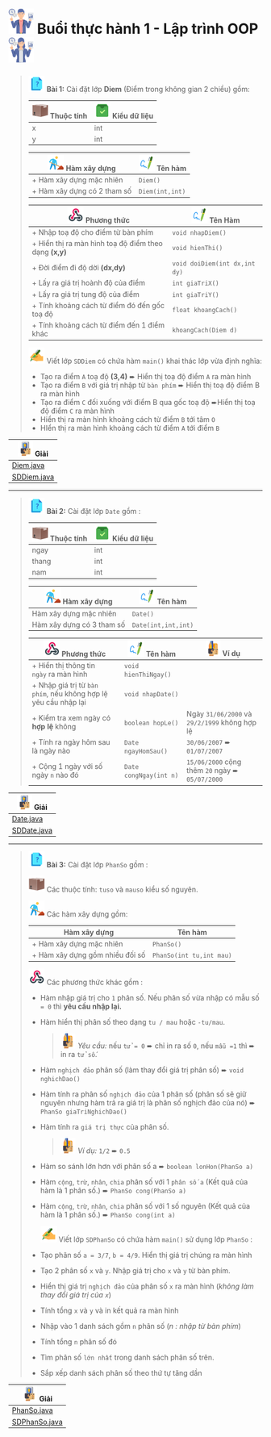 # ![Executive Male.png](https://raw.githubusercontent.com/Zenfection/Image/master/2021/03/05-19-06-19-Executive%20Male.png) Buổi thực hành 1 - Lập trình OOP ![Executive Female.png](https://raw.githubusercontent.com/Zenfection/Image/master/2021/03/05-19-07-40-Executive%20Female.png)

> ![icons8-questions.png](https://raw.githubusercontent.com/Zenfection/Image/master/2021/03/05-12-38-09-icons8-questions.png) **Bài 1:** Cài đặt lớp **Diem** (Điểm trong không gian 2 chiều) gồm: 
> 
> | ![icons8-package.png](https://raw.githubusercontent.com/Zenfection/Image/master/2021/03/05-23-20-42-icons8-package.png) Thuộc tính | ![icons8-data_quality.png](https://raw.githubusercontent.com/Zenfection/Image/master/2021/03/08-11-40-34-icons8-data_quality.png) Kiểu dữ liệu |
> | ---------------------------------------------------------------------------------------------------------------------------------- | ---------------------------------------------------------------------------------------------------------------------------------------------- |
> | x                                                                                                                                  | int                                                                                                                                            |
> | y                                                                                                                                  | int                                                                                                                                            |
> 
> | ![icons8-construction.png](https://raw.githubusercontent.com/Zenfection/Image/master/2021/03/08-11-36-40-icons8-construction.png) Hàm xây dựng | ![icons8-autograph.png](https://raw.githubusercontent.com/Zenfection/Image/master/2021/03/08-11-39-35-icons8-autograph.png) Tên hàm |
> | ---------------------------------------------------------------------------------------------------------------------------------------------- | ----------------------------------------------------------------------------------------------------------------------------------- |
> | + Hàm xây dựng mặc nhiên                                                                                                                       | `Diem()`                                                                                                                            |
> | + Hàm xây dựng có 2 tham số                                                                                                                    | `Diem(int,int)`                                                                                                                     |
> 
> | ![icons8-webhook.png](https://raw.githubusercontent.com/Zenfection/Image/master/2021/03/08-11-35-44-icons8-webhook.png) Phương thức | ![icons8-autograph.png](https://raw.githubusercontent.com/Zenfection/Image/master/2021/03/08-11-39-35-icons8-autograph.png) Tên Hàm |
> | ----------------------------------------------------------------------------------------------------------------------------------- | ----------------------------------------------------------------------------------------------------------------------------------- |
> | + Nhập toạ độ cho điểm từ bàn phím                                                                                                  | `void nhapDiem()`                                                                                                                   |
> | + Hiển thị ra màn hình toạ độ điểm theo dạng **(x,y)**                                                                              | `void hienThi()`                                                                                                                    |
> | + Đời điểm đi độ dời **(dx,dy)**                                                                                                    | `void doiDiem(int dx,int dy)`                                                                                                       |
> | + Lấy ra giá trị hoành độ của điểm                                                                                                  | `int giaTriX()`                                                                                                                     |
> | + Lấy ra giá trị tung độ của điểm                                                                                                   | `int giaTriY()`                                                                                                                     |
> | + Tính khoảng cách từ điểm đó đến gốc toạ độ                                                                                        | `float khoangCach()`                                                                                                                |
> | + Tính khoảng cách từ điểm đến 1 điểm khác                                                                                          | `khoangCach(Diem d)`                                                                                                                |
> 
> ![icons8-hand_with_pen.png](https://raw.githubusercontent.com/Zenfection/Image/master/2021/03/05-23-26-35-icons8-hand_with_pen.png) Viết lớp `SDDiem` có chứa hàm `main()` khai thác lớp vừa định nghĩa:
> 
> - Tạo ra điểm `A` toạ độ **(3,4)** ➨ Hiển thị toạ độ điểm `A` ra màn hình
> - Tạo ra điểm `B` với giá trị nhập từ `bàn phím` ➨ Hiển thị toạ độ điểm B ra màn hình
> - Tạo ra điểm `C` đối xuống với điểm B qua gốc toạ độ ➨Hiển thị toạ độ điểm `C` ra màn hình 
> - Hiển thị ra màn hình khoảng cách từ điểm `B` tới tâm `O`
> - HIển thị ra màn hình khoảng cách từ điểm `A` tới điểm `B`

| ![05123526E Learningpng](https://raw.githubusercontent.com/Zenfection/Image/master/2021/05/07-11-21-11-05-12-35-26-E%20Learning.png) Giải |
| ----------------------------------------------------------------------------------------------------------------------------------------- |
| [Diem.java](https://github.com/Zenfection/CTU/blob/main/HocPhan/CT176-Lap_trinh_huong_doi_tuong/SourceCode/Buoi2/BT_1/Diem.java)          |
| [SDDiem.java](https://github.com/Zenfection/CTU/blob/main/HocPhan/CT176-Lap_trinh_huong_doi_tuong/SourceCode/Buoi2/BT_1/SDDiem.java)      |

---

> ![icons8-questions.png](https://raw.githubusercontent.com/Zenfection/Image/master/2021/03/05-12-38-09-icons8-questions.png) **Bài 2:** Cài đặt lớp `Date` gồm : 
> 
> | ![icons8-package.png](https://raw.githubusercontent.com/Zenfection/Image/master/2021/03/05-23-20-42-icons8-package.png) Thuộc tính | ![icons8-data_quality.png](https://raw.githubusercontent.com/Zenfection/Image/master/2021/03/08-11-40-34-icons8-data_quality.png) Kiểu dữ liệu |
> | ---------------------------------------------------------------------------------------------------------------------------------- | ---------------------------------------------------------------------------------------------------------------------------------------------- |
> | ngay                                                                                                                               | int                                                                                                                                            |
> | thang                                                                                                                              | int                                                                                                                                            |
> | nam                                                                                                                                | int                                                                                                                                            |
> 
> | ![icons8-construction.png](https://raw.githubusercontent.com/Zenfection/Image/master/2021/03/08-11-36-40-icons8-construction.png) Hàm xây dựng | ![icons8-autograph.png](https://raw.githubusercontent.com/Zenfection/Image/master/2021/03/08-11-39-35-icons8-autograph.png) Tên hàm |
> | ---------------------------------------------------------------------------------------------------------------------------------------------- | ----------------------------------------------------------------------------------------------------------------------------------- |
> | Hàm xây dựng mặc nhiên                                                                                                                         | `Date()`                                                                                                                            |
> | Hàm xây dựng có 3 tham số                                                                                                                      | `Date(int,int,int)`                                                                                                                 |
> 
> | ![icons8-webhook.png](https://raw.githubusercontent.com/Zenfection/Image/master/2021/03/08-11-35-44-icons8-webhook.png) Phương thức | ![icons8-autograph.png](https://raw.githubusercontent.com/Zenfection/Image/master/2021/03/08-11-39-35-icons8-autograph.png) Tên hàm | ![Learning Material.png](https://raw.githubusercontent.com/Zenfection/Image/master/2021/03/05-23-05-25-Learning%20Material.png) Ví dụ |
> | ----------------------------------------------------------------------------------------------------------------------------------- | ----------------------------------------------------------------------------------------------------------------------------------- | ------------------------------------------------------------------------------------------------------------------------------------- |
> | + Hiển thị thông tin `ngày` ra màn hình                                                                                             | `void hienThiNgay()`                                                                                                                |                                                                                                                                       |
> | + Nhập giá trị từ `bàn phím`, nếu không hợp lệ yêu cầu nhập lại                                                                     | `void nhapDate()`                                                                                                                   |                                                                                                                                       |
> | + Kiểm tra xem ngày có **hợp lệ** không                                                                                             | `boolean hopLe()`                                                                                                                   | Ngày `31/06/2000` và `29/2/1999` không hợp lệ                                                                                         |
> | + Tính ra ngày hôm sau là ngày nào                                                                                                  | `Date ngayHomSau()`                                                                                                                 | `30/06/2007` ➨ `01/07/2007`                                                                                                           |
> | + Cộng 1 ngày với số ngày `n` nào đó                                                                                                | `Date congNgay(int n)`                                                                                                              | `15/06/2000` cộng thêm `20` ngày ➨ `05/07/2000`                                                                                       |

| ![05123526E Learningpng](https://raw.githubusercontent.com/Zenfection/Image/master/2021/05/07-11-21-11-05-12-35-26-E%20Learning.png) Giải |
| ----------------------------------------------------------------------------------------------------------------------------------------- |
| [Date.java](https://github.com/Zenfection/CTU/blob/main/HocPhan/CT176-Lap_trinh_huong_doi_tuong/SourceCode/Buoi2/BT_2/Date.java)          |
| [SDDate.java](https://github.com/Zenfection/CTU/blob/main/HocPhan/CT176-Lap_trinh_huong_doi_tuong/SourceCode/Buoi2/BT_2/SDDate.java)      |

---

> ![icons8-questions.png](https://raw.githubusercontent.com/Zenfection/Image/master/2021/03/05-12-38-09-icons8-questions.png) **Bài 3:** Cài đặt lớp `PhanSo` gồm : 
> 
> ![icons8-package.png](https://raw.githubusercontent.com/Zenfection/Image/master/2021/03/05-23-20-42-icons8-package.png) Các thuộc tính:  `tuso` và `mauso` kiểu số nguyên.
> 
> ![icons8-construction.png](https://raw.githubusercontent.com/Zenfection/Image/master/2021/03/08-11-36-40-icons8-construction.png) Các hàm xây dựng gồm: 
> 
> | Hàm xây dựng                    | Tên hàm                  |
> | ------------------------------- | ------------------------ |
> | + Hàm xây dựng mặc nhiên        | `PhanSo()`               |
> | + Hàm xây dựng gồm nhiều đối số | `PhanSo(int tu,int mau)` |
> 
> ![icons8-webhook.png](https://raw.githubusercontent.com/Zenfection/Image/master/2021/03/08-11-35-44-icons8-webhook.png) Các phương thức khác gồm : 
> 
> - Hàm nhập giá trị cho `1` phân số. Nếu phân số vừa nhập có mẫu số `= 0` thì **yêu cầu nhập lại.**
> 
> - Hàm hiển thị phân số theo dạng `tu / mau` hoặc `-tu/mau`.
>   
>   > ![Learning Material.png](https://raw.githubusercontent.com/Zenfection/Image/master/2021/03/05-23-05-25-Learning%20Material.png) *Yêu cầu:* nếu `tử = 0` ➨ chỉ in ra số `0`, nếu `mẫu =1` thì ➨ in ra `tử số`.
> 
> - Hàm `nghịch đảo` phân số (làm thay đổi giá trị phân số) ➨ `void nghichDao()`
> 
> - Hàm tính ra phân số `nghịch đảo` của 1 phân số (phân số sẽ giữ nguyên nhưng hàm trả ra giá trị là phân số nghịch đảo của nó) ➨ `PhanSo giaTriNghichDao()`
> 
> - Hàm tính ra `giá trị thực` của phân số.
>   
>   > ![Learning Material.png](https://raw.githubusercontent.com/Zenfection/Image/master/2021/03/05-23-05-25-Learning%20Material.png) *Ví dụ:* `1/2` ➨ `0.5`
> 
> - Hàm so sánh lớn hơn với phân số a ➨ `boolean lonHon(PhanSo a)`
> 
> - Hàm `cộng`, `trừ`, `nhân`, `chia` phân số với 1 `phân số a` (Kết quả của hàm là 1 phân số.)  ➨ `PhanSo cong(PhanSo a)`
> 
> - Hàm `cộng`, `trừ`, `nhân`, `chia` phân số với 1 số nguyên (Kết quả của hàm là 1 phân số.) ➨ `PhanSo cong(int a)`
>   
>   ![icons8-hand_with_pen.png](https://raw.githubusercontent.com/Zenfection/Image/master/2021/03/05-23-26-35-icons8-hand_with_pen.png) Viết lớp `SDPhanSo` có chứa hàm `main()` sử dụng lớp `PhanSo` : 
> 
> - Tạo phân số `a = 3/7`, `b = 4/9`. Hiển thị giá trị chúng ra màn hình
> 
> - Tạo 2 phân số `x` và `y`. Nhập giá trị cho `x` và `y` từ bàn phím.
> 
> - Hiển thị giá trị `nghịch đảo` của phân số `x` ra màn hình (*không làm thay đổi giá trị của `x`*)
> 
> - Tính tổng `x` và `y` và in kết quả ra màn hình 
> 
> - Nhập vào 1 danh sách gồm `n` phân số (*n : nhập từ bàn phím*)
> 
> - Tính tổng `n` phân số đó
> 
> - Tìm phân số `lớn nhất`  trong danh sách phân số trên.
> 
> - Sắp xếp danh sách phân số theo thứ tự tăng dần

| ![05123526E Learningpng](https://raw.githubusercontent.com/Zenfection/Image/master/2021/05/07-11-21-11-05-12-35-26-E%20Learning.png) Giải |
| ----------------------------------------------------------------------------------------------------------------------------------------- |
| [PhanSo.java](https://github.com/Zenfection/CTU/blob/main/HocPhan/CT176-Lap_trinh_huong_doi_tuong/SourceCode/Buoi2/BT_3/PhanSo.java)      |
| [SDPhanSo.java](https://github.com/Zenfection/CTU/blob/main/HocPhan/CT176-Lap_trinh_huong_doi_tuong/SourceCode/Buoi2/BT_3/SDPhanSo.java)  |

